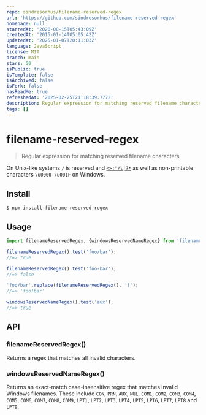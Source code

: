 ```yaml
---
repo: sindresorhus/filename-reserved-regex
url: 'https://github.com/sindresorhus/filename-reserved-regex'
homepage: null
starredAt: '2020-08-15T05:43:09Z'
createdAt: '2015-01-14T05:05:42Z'
updatedAt: '2025-01-07T20:11:03Z'
language: JavaScript
license: MIT
branch: main
stars: 50
isPublic: true
isTemplate: false
isArchived: false
isFork: false
hasReadMe: true
refreshedAt: '2025-02-25T21:18:39.777Z'
description: Regular expression for matching reserved filename characters
tags: []
---
```


# filename-reserved-regex

> Regular expression for matching reserved filename characters

On Unix-like systems `/` is reserved and [`<>:"/\|?*`](https://docs.microsoft.com/en-us/windows/win32/fileio/naming-a-file#naming-conventions) as well as non-printable characters `\u0000-\u001F` on Windows.

## Install

```
$ npm install filename-reserved-regex
```

## Usage

```js
import filenameReservedRegex, {windowsReservedNameRegex} from 'filename-reserved-regex';

filenameReservedRegex().test('foo/bar');
//=> true

filenameReservedRegex().test('foo-bar');
//=> false

'foo/bar'.replace(filenameReservedRegex(), '!');
//=> 'foo!bar'

windowsReservedNameRegex().test('aux');
//=> true
```

## API

### filenameReservedRegex()

Returns a regex that matches all invalid characters.

### windowsReservedNameRegex()

Returns an exact-match case-insensitive regex that matches invalid Windows
filenames. These include `CON`, `PRN`, `AUX`, `NUL`, `COM1`, `COM2`, `COM3`, `COM4`, `COM5`,
`COM6`, `COM7`, `COM8`, `COM9`, `LPT1`, `LPT2`, `LPT3`, `LPT4`, `LPT5`, `LPT6`, `LPT7`, `LPT8`
and `LPT9`.
